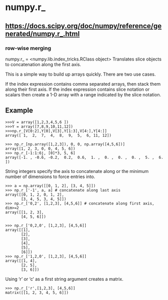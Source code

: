 # numpy.r_

## https://docs.scipy.org/doc/numpy/reference/generated/numpy.r_.html
### row-wise merging
numpy.r_ = <numpy.lib.index_tricks.RClass object>
Translates slice objects to concatenation along the first axis.

This is a simple way to build up arrays quickly. There are two use cases.

If the index expression contains comma separated arrays, then stack them along their first axis.
If the index expression contains slice notation or scalars then create a 1-D array with a range indicated by the slice notation.

## Example
```
>>>V = array([1,2,3,4,5,6 ])
>>>Y = array([7,8,9,10,11,12])
>>>np.r_[V[0:2],Y[0],V[3],Y[1:3],V[4:],Y[4:]]
array([ 1,  2,  7,  4,  8,  9,  5,  6, 11, 12])
```


```
>>> np.r_[np.array([1,2,3]), 0, 0, np.array([4,5,6])]
array([1, 2, 3, 0, 0, 4, 5, 6])
>>> np.r_[-1:1:6j, [0]*3, 5, 6]
array([-1. , -0.6, -0.2,  0.2,  0.6,  1. ,  0. ,  0. ,  0. ,  5. ,  6. ])
```
String integers specify the axis to concatenate along or the minimum number of dimensions to force entries into.

```
>>> a = np.array([[0, 1, 2], [3, 4, 5]])
>>> np.r_['-1', a, a] # concatenate along last axis
array([[0, 1, 2, 0, 1, 2],
       [3, 4, 5, 3, 4, 5]])
>>> np.r_['0,2', [1,2,3], [4,5,6]] # concatenate along first axis, dim>=2
array([[1, 2, 3],
       [4, 5, 6]])
```
```
>>> np.r_['0,2,0', [1,2,3], [4,5,6]]
array([[1],
       [2],
       [3],
       [4],
       [5],
       [6]])
>>> np.r_['1,2,0', [1,2,3], [4,5,6]]
array([[1, 4],
       [2, 5],
       [3, 6]])
 ```
 Using ‘r’ or ‘c’ as a first string argument creates a matrix.
 ```
 >>> np.r_['r',[1,2,3], [4,5,6]]
matrix([[1, 2, 3, 4, 5, 6]])
```
